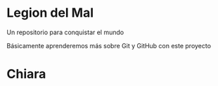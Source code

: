 # Legion del Mal
Un repositorio para conquistar el mundo

Básicamente aprenderemos más sobre Git y GitHub con este proyecto


# Chiara
